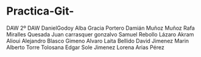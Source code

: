 # Practica-Git-
DAW 2º DAW
DanielGodoy
Alba Gracia Portero
Damián Muñoz Muñoz
Rafa Miralles Quesada
Juan carrasquer gonzalvo
Samuel Rebollo Lázaro
Akram Alioui
Alejandro Blasco Gimeno
Alvaro Laita Bellido
David Jimenez Marin
Alberto Torre Tolosana
Edgar Sole Jimenez
Lorena Arias Pérez